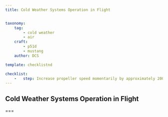 ```yaml
---
title: Cold Weather Systems Operation in Flight


taxonomy:
    tag:
        - cold weather
        - air
    craft:
        - p51d
        - mustang
    author: DCS

template: checklistnd

checklist:
    -   step: Increase propeller speed momentarily by approximately 200 RPM every half hour to ensure continued governing at extremely low temperatures. Return to desired cruising RPM as soon as the tachometer indicates proper governing. 
---
```


## Cold Weather Systems Operation in Flight 

===


